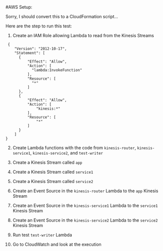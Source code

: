 #AWS Setup:

Sorry, I should convert this to a CloudFormation script...

Here are the step to run this test:

1. Create an IAM Role allowing Lambda to read from the Kinesis Streams

```
 {
    "Version": "2012-10-17",
    "Statement": [
      {
          "Effect": "Allow",
          "Action": [
            "lambda:InvokeFunction"
          ],
          "Resource": [
            "*"
          ]
      },
      {
          "Effect": "Allow",
          "Action": [
              "kinesis:*"
          ],
          "Resource": [
              "*"
          ]
      }
    ]
}
```

2. Create Lambda functions with the code from `kinesis-router`, `kinesis-service1`, `kinesis-service2`, and `test-writer`

3. Create a Kinesis Stream called `app`
4. Create a Kinesis Stream called `service1`
5. Create a Kinesis Stream called `service2`
6. Create an Event Source in the `kinesis-router` Lambda to the `app` Kinesis Stream
7. Create an Event Source in the `kinesis-service1` Lambda to the `service1` Kinesis Stream
8. Create an Event Source in the `kinesis-service2` Lambda to the `service2` Kinesis Stream
9. Run test `test-writer` Lambda
10. Go to CloudWatch and look at the execution